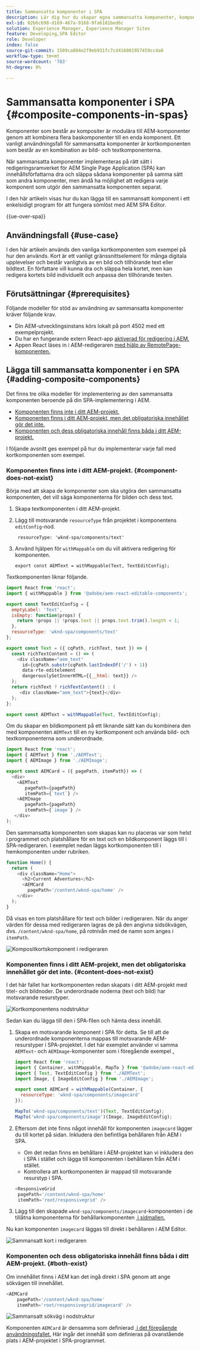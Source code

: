 ```yaml
---
title: Sammansatta komponenter i SPA
description: Lär dig hur du skapar egna sammansatta komponenter, komponenter som består av andra komponenter, som fungerar med AEM Single-Page Application (SPA) Editor.
exl-id: 02b6c698-d169-467a-9168-9fa6181bed6c
solution: Experience Manager, Experience Manager Sites
feature: Developing,SPA Editor
role: Developer
index: false
source-git-commit: 1509ca884e2f9eb931fc7cd416801957459cc4a0
workflow-type: tm+mt
source-wordcount: '783'
ht-degree: 0%

---
```



# Sammansatta komponenter i SPA {#composite-components-in-spas}

Komponenter som består av kompositer är modulära till AEM-komponenter genom att kombinera flera baskomponenter till en enda komponent. Ett vanligt användningsfall för sammansatta komponenter är kortkomponenten som består av en kombination av bild- och textkomponenterna.

När sammansatta komponenter implementeras på rätt sätt i redigeringsramverket för AEM Single Page Application (SPA) kan innehållsförfattarna dra och släppa sådana komponenter på samma sätt som andra komponenter, men ändå ha möjlighet att redigera varje komponent som utgör den sammansatta komponenten separat.

I den här artikeln visas hur du kan lägga till en sammansatt komponent i ett enkelsidigt program för att fungera sömlöst med AEM SPA Editor.

{{ue-over-spa}}

## Användningsfall {#use-case}

I den här artikeln används den vanliga kortkomponenten som exempel på hur den används. Kort är ett vanligt gränssnittselement för många digitala upplevelser och består vanligtvis av en bild och tillhörande text eller bildtext. En författare vill kunna dra och släppa hela kortet, men kan redigera kortets bild individuellt och anpassa den tillhörande texten.

## Förutsättningar {#prerequisites}

Följande modeller för stöd av användning av sammansatta komponenter kräver följande krav.

* Din AEM-utvecklingsinstans körs lokalt på port 4502 med ett exempelprojekt.
* Du har en fungerande extern React-app [aktiverad för redigering i AEM.](spa-edit-external.md)
* Appen React läses in i AEM-redigeraren [med hjälp av RemotePage-komponenten.](spa-remote-page.md)

## Lägga till sammansatta komponenter i en SPA {#adding-composite-components}

Det finns tre olika modeller för implementering av den sammansatta komponenten beroende på din SPA-implementering i AEM.

* [Komponenten finns inte i ditt AEM-projekt.](#component-does-not-exist)
* [Komponenten finns i ditt AEM-projekt, men det obligatoriska innehållet gör det inte.](#content-does-not-exist)
* [Komponenten och dess obligatoriska innehåll finns båda i ditt AEM-projekt.](#both-exist)

I följande avsnitt ges exempel på hur du implementerar varje fall med kortkomponenten som exempel.

### Komponenten finns inte i ditt AEM-projekt. {#component-does-not-exist}

Börja med att skapa de komponenter som ska utgöra den sammansatta komponenten, det vill säga komponenterna för bilden och dess text.

1. Skapa textkomponenten i ditt AEM-projekt.
1. Lägg till motsvarande `resourceType` från projektet i komponentens `editConfig`-nod.

   ```text
    resourceType: 'wknd-spa/components/text' 
   ```

1. Använd hjälpen för `withMappable` om du vill aktivera redigering för komponenten.

   ```text
   export const AEMText = withMappable(Text, TextEditConfig); 
   ```

Textkomponenten liknar följande.

```javascript
import React from 'react';
import { withMappable } from '@adobe/aem-react-editable-components';

export const TextEditConfig = {
  emptyLabel: 'Text',
  isEmpty: function(props) {
    return !props || !props.text || props.text.trim().length < 1;
  },
  resourceType: 'wknd-spa/components/text'
};

export const Text = ({ cqPath, richText, text }) => {
  const richTextContent = () => (
    <div className="aem_text"
      id={cqPath.substr(cqPath.lastIndexOf('/') + 1)}
      data-rte-editelement
      dangerouslySetInnerHTML={{__html: text}} />
  );
  return richText ? richTextContent() : (
     <div className="aem_text">{text}</div>
  );
};

export const AEMText = withMappable(Text, TextEditConfig);
```

Om du skapar en bildkomponent på ett liknande sätt kan du kombinera den med komponenten `AEMText` till en ny kortkomponent och använda bild- och textkomponenterna som underordnade.

```javascript
import React from 'react';
import { AEMText } from './AEMText';
import { AEMImage } from './AEMImage';

export const AEMCard = ({ pagePath, itemPath}) => (
  <div>
    <AEMText
       pagePath={pagePath}
       itemPath={`text`} />
    <AEMImage
       pagePath={pagePath}
       itemPath={`image`} />
   </div>
);
```

Den sammansatta komponenten som skapas kan nu placeras var som helst i programmet och platshållare för en text och en bildkomponent läggs till i SPA-redigeraren. I exemplet nedan läggs kortkomponenten till i hemkomponenten under rubriken.

```javascript
function Home() {
  return (
    <div className="Home">
      <h2>Current Adventures</h2>
      <AEMCard
        pagePath='/content/wknd-spa/home' />
    </div>
  );
}
```

Då visas en tom platshållare för text och bilder i redigeraren. När du anger värden för dessa med redigeraren lagras de på den angivna sidsökvägen, dvs. `/content/wknd-spa/home`, på rotnivån med de namn som anges i `itemPath`.

![Kompositkortskomponent i redigeraren](assets/composite-card.png)

### Komponenten finns i ditt AEM-projekt, men det obligatoriska innehållet gör det inte. {#content-does-not-exist}

I det här fallet har kortkomponenten redan skapats i ditt AEM-projekt med titel- och bildnoder. De underordnade noderna (text och bild) har motsvarande resurstyper.

![Kortkomponentens nodstruktur](assets/composite-node-structure.png)

Sedan kan du lägga till den i SPA-filen och hämta dess innehåll.

1. Skapa en motsvarande komponent i SPA för detta. Se till att de underordnade komponenterna mappas till motsvarande AEM-resurstyper i SPA-projektet. I det här exemplet använder vi samma `AEMText`- och `AEMImage`-komponenter som i föregående exempel [.](#component-does-not-exist)

   ```javascript
   import React from 'react';
   import { Container, withMappable, MapTo } from '@adobe/aem-react-editable-components';
   import { Text, TextEditConfig } from './AEMText';
   import Image, { ImageEditConfig } from './AEMImage';
   
   export const AEMCard = withMappable(Container, {
     resourceType: 'wknd-spa/components/imagecard'
   });
   
   MapTo('wknd-spa/components/text')(Text, TextEditConfig);
   MapTo('wknd-spa/components/image')(Image, ImageEditConfig);
   ```

1. Eftersom det inte finns något innehåll för komponenten `imagecard` lägger du till kortet på sidan. Inkludera den befintliga behållaren från AEM i SPA.
   * Om det redan finns en behållare i AEM-projektet kan vi inkludera den i SPA i stället och lägga till komponenten i behållaren från AEM i stället.
   * Kontrollera att kortkomponenten är mappad till motsvarande resurstyp i SPA.

   ```javascript
   <ResponsiveGrid
    pagePath='/content/wknd-spa/home'
    itemPath='root/responsivegrid' />
   ```

1. Lägg till den skapade `wknd-spa/components/imagecard`-komponenten i de tillåtna komponenterna för behållarkomponenten [&#x200B; i sidmallen.](/help/sites-authoring/templates.md)

Nu kan komponenten `imagecard` läggas till direkt i behållaren i AEM Editor.

![Sammansatt kort i redigeraren](assets/composite-card.gif)

### Komponenten och dess obligatoriska innehåll finns båda i ditt AEM-projekt. {#both-exist}

Om innehållet finns i AEM kan det ingå direkt i SPA genom att ange sökvägen till innehållet.

```javascript
<AEMCard
    pagePath='/content/wknd-spa/home'
    itemPath='root/responsivegrid/imagecard' />
```

![Sammansatt sökväg i nodstruktur](assets/composite-path.png)

Komponenten `AEMCard` är densamma som definierad [&#x200B; i det föregående användningsfallet.](#content-does-not-exist) Här ingår det innehåll som definieras på ovanstående plats i AEM-projektet i SPA-programmet.
